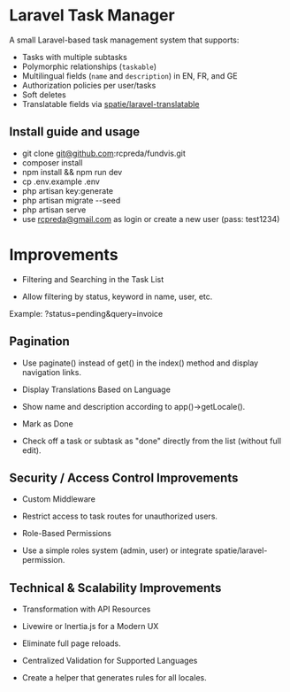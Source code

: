 
# Laravel Task Manager

A small Laravel-based task management system that supports:

- Tasks with multiple subtasks
- Polymorphic relationships (`taskable`)
- Multilingual fields (`name` and `description`) in EN, FR, and GE
- Authorization policies per user/tasks 
- Soft deletes
- Translatable fields via [spatie/laravel-translatable](https://github.com/spatie/laravel-translatable)


## Install guide and usage
 - git clone git@github.com:rcpreda/fundvis.git
 - composer install
 - npm install && npm run dev
 - cp .env.example .env
 - php artisan key:generate
 - php artisan migrate --seed
 - php artisan serve
 - use rcpreda@gmail.com as login or create a new user (pass: test1234)


# Improvements
 - Filtering and Searching in the Task List

- Allow filtering by status, keyword in name, user, etc.

Example: ?status=pending&query=invoice

## Pagination

- Use paginate() instead of get() in the index() method and display navigation links.

- Display Translations Based on Language

- Show name and description according to app()->getLocale().

- Mark as Done

 - Check off a task or subtask as "done" directly from the list (without full edit).


## Security / Access Control Improvements
 - Custom Middleware

 - Restrict access to task routes for unauthorized users.

 - Role-Based Permissions

 - Use a simple roles system (admin, user) or integrate spatie/laravel-permission.


## Technical & Scalability Improvements
 - Transformation with API Resources

 - Livewire or Inertia.js for a Modern UX

 - Eliminate full page reloads.

 - Centralized Validation for Supported Languages

 - Create a helper that generates rules for all locales.
